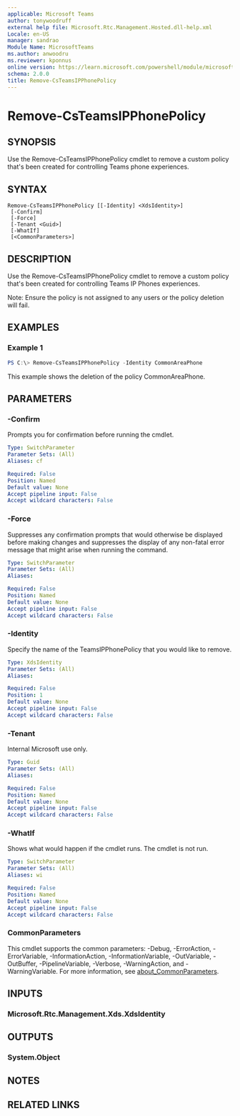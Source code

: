 ```yaml
---
applicable: Microsoft Teams
author: tonywoodruff
external help file: Microsoft.Rtc.Management.Hosted.dll-help.xml
Locale: en-US
manager: sandrao
Module Name: MicrosoftTeams
ms.author: anwoodru
ms.reviewer: kponnus
online version: https://learn.microsoft.com/powershell/module/microsoftteams/remove-csteamsipphonepolicy
schema: 2.0.0
title: Remove-CsTeamsIPPhonePolicy
---
```


# Remove-CsTeamsIPPhonePolicy

## SYNOPSIS

Use the Remove-CsTeamsIPPhonePolicy cmdlet to remove a custom policy that's been created for controlling Teams phone experiences.

## SYNTAX

```
Remove-CsTeamsIPPhonePolicy [[-Identity] <XdsIdentity>]
 [-Confirm]
 [-Force]
 [-Tenant <Guid>]
 [-WhatIf]
 [<CommonParameters>]
```

## DESCRIPTION
Use the Remove-CsTeamsIPPhonePolicy cmdlet to remove a custom policy that's been created for controlling Teams IP Phones experiences.

Note: Ensure the policy is not assigned to any users or the policy deletion will fail.

## EXAMPLES

### Example 1
```powershell
PS C:\> Remove-CsTeamsIPPhonePolicy -Identity CommonAreaPhone
```
This example shows the deletion of the policy CommonAreaPhone.

## PARAMETERS

### -Confirm
Prompts you for confirmation before running the cmdlet.

```yaml
Type: SwitchParameter
Parameter Sets: (All)
Aliases: cf

Required: False
Position: Named
Default value: None
Accept pipeline input: False
Accept wildcard characters: False
```

### -Force
Suppresses any confirmation prompts that would otherwise be displayed before making changes and suppresses the display of any non-fatal error message that might arise when running the command.

```yaml
Type: SwitchParameter
Parameter Sets: (All)
Aliases:

Required: False
Position: Named
Default value: None
Accept pipeline input: False
Accept wildcard characters: False
```

### -Identity
Specify the name of the TeamsIPPhonePolicy that you would like to remove.

```yaml
Type: XdsIdentity
Parameter Sets: (All)
Aliases:

Required: False
Position: 1
Default value: None
Accept pipeline input: False
Accept wildcard characters: False
```

### -Tenant
Internal Microsoft use only.

```yaml
Type: Guid
Parameter Sets: (All)
Aliases:

Required: False
Position: Named
Default value: None
Accept pipeline input: False
Accept wildcard characters: False
```

### -WhatIf
Shows what would happen if the cmdlet runs.
The cmdlet is not run.

```yaml
Type: SwitchParameter
Parameter Sets: (All)
Aliases: wi

Required: False
Position: Named
Default value: None
Accept pipeline input: False
Accept wildcard characters: False
```

### CommonParameters
This cmdlet supports the common parameters: -Debug, -ErrorAction, -ErrorVariable, -InformationAction, -InformationVariable, -OutVariable, -OutBuffer, -PipelineVariable, -Verbose, -WarningAction, and -WarningVariable. For more information, see [about_CommonParameters](https://go.microsoft.com/fwlink/?LinkID=113216).

## INPUTS

### Microsoft.Rtc.Management.Xds.XdsIdentity

## OUTPUTS

### System.Object

## NOTES

## RELATED LINKS
